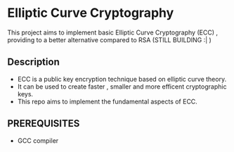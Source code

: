# Elliptic Curve Cryptography
This project aims to implement basic Elliptic Curve Cryptography (ECC) , providing to a better alternative compared to RSA (STILL BUILDING :| )
## Description
- ECC is a public key encryption technique based on elliptic curve theory.
- It can be used to create faster , smaller and more efficent cryptographic keys.
- This repo aims to implement the fundamental aspects of ECC.

## PREREQUISITES
- GCC compiler







 
